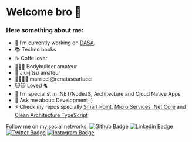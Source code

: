 # Welcome bro 👋

### Here something about me:

- 🔭 I’m currently working on [DASA](https://dasa.com.br/).
- 📚 Techno books
- ☕️ Coffe lover
- 🏋🏽‍♂️ Bodybuilder amateur
- 🥋 Jiu-jítsu amateur
- 👨‍👩‍👧‍👦 married @renatascarlucci
- 🐱🐱 Loved 🐈
- 💪 I’m specialist in .NET/NodeJS, Architecture and Cloud Native Apps
- 💬 Ask me about: Development :)
- ⚡ Check my repos specially [Smart Point](https://github.com/andersonluizpereira/ponto-inteligente), [Micro Services .Net Core](https://github.com/andersonluizpereira/NanyAspNetCore) and [Clean Architecture TypeScript](https://github.com/andersonluizpereira/clean-architecture-nodets)

Follow me on my social networks:
[![Github Badge](https://img.shields.io/badge/-Github-000?style=flat-square&logo=Github&logoColor=white&link=https://github.com/andersonluizpereira)](https://github.com/andersonluizpereira)
[![Linkedin Badge](https://img.shields.io/badge/-LinkedIn-blue?style=flat-square&logo=Linkedin&logoColor=white&link=https://www.linkedin.com/in/anderson-luiz-sanches-carlucci-pereira-b792b130/)](https://www.linkedin.com/in/anderson-luiz-sanches-carlucci-pereira-b792b130/)
[![Twitter Badge](https://img.shields.io/badge/-Twitter-1ca0f1?style=flat-square&labelColor=1ca0f1&logo=twitter&logoColor=white&link=https://twitter.com/AndersonLuizPe3)](https://twitter.com/AndersonLuizPe3)
[![Instagram Badge](https://img.shields.io/badge/-Instagram-C13584?style=flat-square&labelColor=C13584&logo=instagram&logoColor=white&link=https://www.instagram.com/andersononus/)](https://www.instagram.com/andersononus/)

